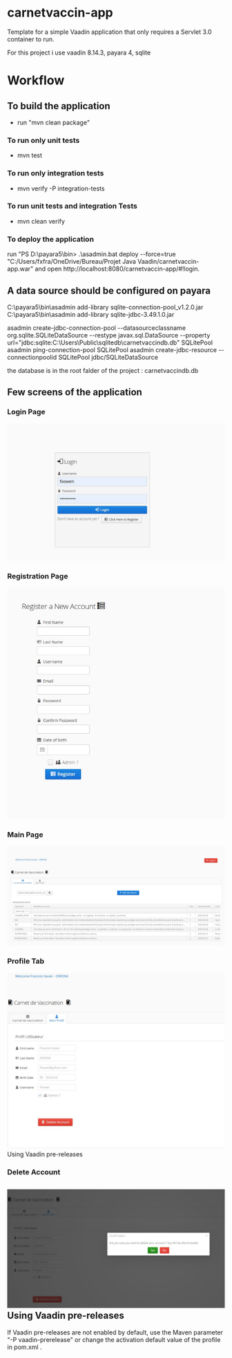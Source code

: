 carnetvaccin-app
==============

Template for a simple Vaadin application that only requires a Servlet 3.0 container to run.

For this project i use vaadin 8.14.3, payara 4, sqlite

Workflow
========

## To build the application
- run "mvn clean package"

### To run only unit tests
- mvn test

### To run only integration tests
-  mvn verify -P integration-tests

### To run unit tests and integration Tests
- mvn clean verify


### To deploy the application
run "PS D:\payara5\bin> .\asadmin.bat deploy --force=true "C:/Users/fxfra/OneDrive/Bureau/Projet Java Vaadin/carnetvaccin-app.war" 
and open http://localhost:8080/carnetvaccin-app/#!login.


A data source should be configured on payara
-------------------------

C:\payara5\bin\asadmin add-library sqlite-connection-pool_v1.2.0.jar
C:\payara5\bin\asadmin add-library sqlite-jdbc-3.49.1.0.jar

asadmin create-jdbc-connection-pool --datasourceclassname org.sqlite.SQLiteDataSource --restype javax.sql.DataSource --property url="jdbc\:sqlite\:C\:\Users\Public\sqlitedb\carnetvaccindb.db" SQLitePool
asadmin ping-connection-pool SQLitePool
asadmin create-jdbc-resource --connectionpoolid SQLitePool jdbc/SQLiteDataSource

the database is in the root falder of the project : carnetvaccindb.db


Few screens of the application
-------------------------

### Login Page
![Login Image](Login.jpg)

### Registration Page
![Registration Image](Registration.jpg)


### Main Page
![Main Image](MainPage.jpg)


### Profile Tab 
![Profile Image](ProfilePage.jpg)
Using Vaadin pre-releases


### Delete Account
![Delete Accoun](DeleteAccount.jpg)
Using Vaadin pre-releases
-------------------------

If Vaadin pre-releases are not enabled by default, use the Maven parameter
"-P vaadin-prerelease" or change the activation default value of the profile in pom.xml .
